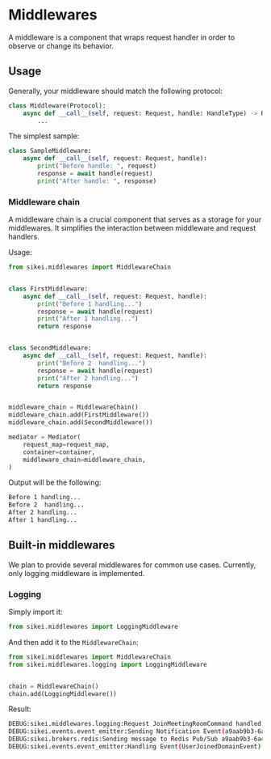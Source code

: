 # Middlewares

A middleware is a component that wraps request handler in order to observe or change its behavior.

## Usage

Generally, your middleware should match the following protocol:

```python
class Middleware(Protocol):
    async def __call__(self, request: Request, handle: HandleType) -> Res:
        ...
```

The simplest sample:

```python
class SampleMiddleware:
    async def __call__(self, request: Request, handle):
        print("Before handle: ", request)
        response = await handle(request)
        print("After handle: ", response)
```

### Middleware chain

A middleware chain is a crucial component that serves as a storage for your middlewares. It simplifies the interaction between middleware and request handlers.

Usage:

```python
from sikei.middlewares import MiddlewareChain


class FirstMiddleware:
    async def __call__(self, request: Request, handle):
        print("Before 1 handling...")
        response = await handle(request)
        print("After 1 handling...")
        return response


class SecondMiddleware:
    async def __call__(self, request: Request, handle):
        print("Before 2  handling...")
        response = await handle(request)
        print("After 2 handling...")
        return response


middleware_chain = MiddlewareChain()
middleware_chain.add(FirstMiddleware())
middleware_chain.add(SecondMiddleware())

mediator = Mediator(
    request_map=request_map,
    container=container,
    middleware_chain=middleware_chain,
)
```

Output will be the following:

```bash
Before 1 handling...
Before 2  handling...
After 2 handling...
After 1 handling...
```


## Built-in middlewares

We plan to provide several middlewares for common use cases. Currently, only logging middleware is implemented.

### Logging

Simply import it:

```python
from sikei.middlewares import LoggingMiddleware
```

And then add it to the `MiddlewareChain`:

```python
from sikei.middlewares import MiddlewareChain
from sikei.middlewares.logging import LoggingMiddleware


chain = MiddlewareChain()
chain.add(LoggingMiddleware())
```

Result:

```bash
DEBUG:sikei.middlewares.logging:Request JoinMeetingRoomCommand handled. Response: None
DEBUG:sikei.events.event_emitter:Sending Notification Event(a9aab9b3-6a40-4caa-ba63-93d3f92bb11b) to message broker RedisMessageBroker
DEBUG:sikei.brokers.redis:Sending message to Redis Pub/Sub a9aab9b3-6a40-4caa-ba63-93d3f92bb11b.
DEBUG:sikei.events.event_emitter:Handling Event(UserJoinedDomainEvent) via event handler(UserJoinedEventHandler)
```
